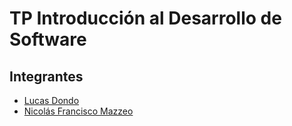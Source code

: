 # TP Introducción al Desarrollo de Software
## Integrantes
- [Lucas Dondo](https://github.com/LucasDondo)
- [Nicolás Francisco Mazzeo](https://github.com/ElMalditoNINE9)
